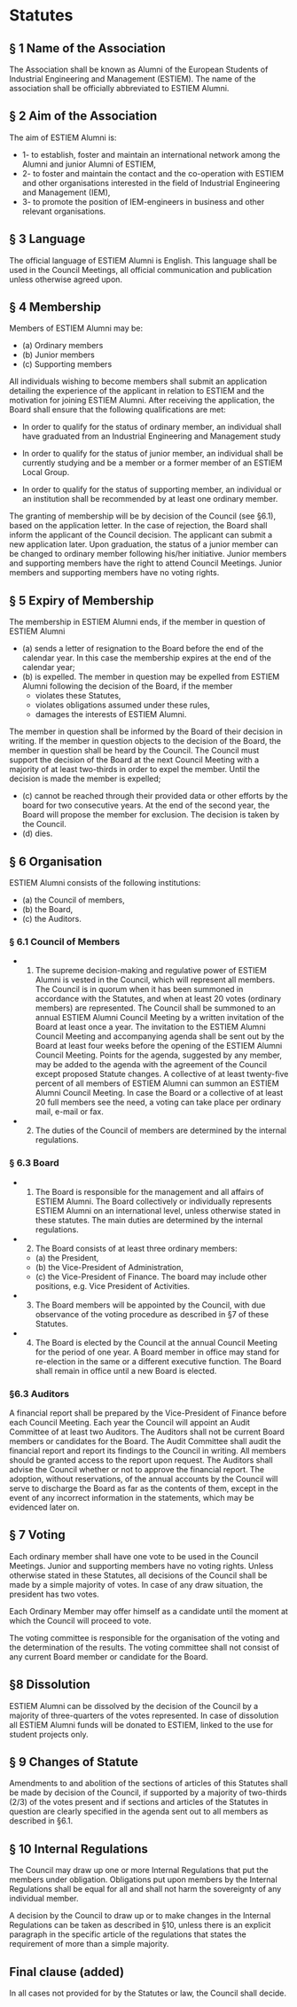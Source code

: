 # Statutes 
## § 1 Name of the Association
The Association shall be known as Alumni of the European Students of Industrial Engineering and Management (ESTIEM). The name of the association shall be officially abbreviated to ESTIEM Alumni. 
## § 2 Aim of the Association
The aim of ESTIEM Alumni is: 
* 1- to establish, foster and maintain an international network among the Alumni and junior Alumni of ESTIEM, 
* 2- to foster and maintain the contact and the co-operation with ESTIEM and other organisations interested in the field of Industrial Engineering and Management (IEM), 
* 3- to promote the position of IEM-engineers in business and other relevant organisations. 
## § 3 Language 
The official language of ESTIEM Alumni is English. This language shall be used in the Council Meetings, all official communication and publication unless otherwise agreed upon. 
## § 4 Membership 
Members of ESTIEM Alumni may be: 
* (a) Ordinary members 
* (b) Junior members 
* (c) Supporting members 

All individuals wishing to become members shall submit an application detailing the experience of the applicant in relation to ESTIEM and the
motivation for joining ESTIEM Alumni. After receiving the application, the Board shall ensure that the following qualifications are met:
- In order to qualify for the status of ordinary member, an individual shall have graduated from an Industrial Engineering and Management study

- In order to qualify for the status of junior member, an individual shall be currently studying and be a member or a former member of an ESTIEM Local Group.

- In order to qualify for the status of supporting member, an individual or an institution shall be recommended by at least one ordinary member.

The granting of membership will be by decision of the Council (see §6.1), based on the application letter. In the case of rejection, the Board shall inform the applicant of the Council decision. The applicant can submit a new application later.
Upon graduation, the status of a junior member can be changed to ordinary member following his/her initiative.
Junior members and supporting members have the right to attend Council Meetings. Junior members and supporting members have no voting rights.

## § 5 Expiry of Membership
The membership in ESTIEM Alumni ends, if the member in question of ESTIEM Alumni
* (a) sends a letter of resignation to the Board before the end of the calendar year. In this case the membership expires at the end of the calendar year; 
* (b) is expelled. The member in question may be expelled from ESTIEM Alumni following the decision of the Board, if the member 
    - violates these Statutes, 
    - violates obligations assumed under these rules, 
    - damages the interests of ESTIEM Alumni. 

The member in question shall be informed by the Board of their decision in writing. If the member in question objects to the decision of the Board, the member in question shall be heard by the Council. The Council must support the decision of the Board at the next Council Meeting with a majority of at least two-thirds in order to expel the member. Until the decision is made the member is expelled; 
* (c) cannot be reached through their provided data or other efforts by the board for two consecutive years. At the end of the second year, the Board will propose the member for exclusion. The decision is taken by the Council. 
* (d) dies.
## § 6 Organisation
ESTIEM Alumni consists of the following institutions:
* (a) the Council of members,
* (b) the Board, 
* (c) the Auditors. 
### § 6.1 Council of Members 
* 1. The supreme decision-making and regulative power of ESTIEM Alumni is vested in the Council, which will represent all members. The Council is in quorum when it has been summoned in accordance with the Statutes, and when at least 20 votes (ordinary members) are represented. The Council shall be summoned to an annual ESTIEM Alumni Council Meeting by a written invitation of the Board at least once a year. The invitation to the ESTIEM Alumni Council Meeting and accompanying agenda shall be sent out by the Board at least four weeks before the opening of the ESTIEM Alumni Council Meeting. Points for the agenda, suggested by any member, may be added to the agenda with the agreement of the Council except proposed Statute changes. A collective of at least twenty-five percent of all members of ESTIEM Alumni can summon an ESTIEM Alumni Council Meeting. In case the Board or a collective of at least 20 full members see the need, a voting can take place per ordinary mail, e-mail or fax.
* 2. The duties of the Council of members are determined by the internal regulations.

### § 6.3 Board 
* 1. The Board is responsible for the management and all affairs of ESTIEM Alumni. The Board collectively or individually represents ESTIEM Alumni on an international level, unless otherwise stated in these statutes. The main duties are determined by the internal regulations. 
* 2. The Board consists of at least three ordinary members: 
    * (a) the President,
    * (b) the Vice-President of Administration, 
    * (c) the Vice-President of Finance. 
The board may include other positions, e.g. Vice President of Activities. 
* 3. The Board members will be appointed by the Council, with due observance of the voting procedure as described in §7 of these Statutes.
* 4. The Board is elected by the Council at the annual Council Meeting for the period of one year. A Board member in office may stand for re-election in the same or a different executive function. The Board shall remain in office until a new Board is elected.
### §6.3 Auditors 
A financial report shall be prepared by the Vice-President of Finance before each Council Meeting.
Each year the Council will appoint an Audit Committee of at least two Auditors. The Auditors shall not be current Board members or candidates for the Board. The Audit Committee shall audit the financial report and report its findings to the Council in writing. All members should be granted access to the report upon request. The Auditors shall advise the Council whether or not to approve the financial report.
The adoption, without reservations, of the annual accounts by the Council will serve to discharge the Board as far as the contents of them, except in the event of any incorrect information in the statements, which may be evidenced later on.


## § 7 Voting 
Each ordinary member shall have one vote to be used in the Council Meetings. Junior and supporting members have no voting rights. Unless otherwise stated in these Statutes, all decisions of the Council shall be made by a simple majority of votes. In case of any draw situation, the president has two votes.

Each Ordinary Member may offer himself as a candidate until the moment at which the Council will proceed to vote.

The voting committee is responsible for the organisation of the voting and the determination of the results. The voting committee shall not consist of any current Board member or candidate for the Board.

## §8 Dissolution
ESTIEM Alumni can be dissolved by the decision of the Council by a majority of three-quarters of the votes represented. In case of dissolution all ESTIEM Alumni funds will be donated to ESTIEM, linked to the use for student projects only.

## § 9 Changes of Statute
Amendments to and abolition of the sections of articles of this Statutes shall be made by decision of the Council, if supported by a majority of two-thirds (2/3) of the votes present and if sections and articles of the Statutes in question are clearly specified in the agenda sent out to all members as described in §6.1.

## § 10 Internal Regulations 
The Council may draw up one or more Internal Regulations that put the members under obligation. Obligations put upon members by the Internal Regulations shall be equal for all and shall not harm the sovereignty of any individual member.

A decision by the Council to draw up or to make changes in the Internal Regulations can be taken as described in §10, unless there is an explicit paragraph in the specific article of the regulations that states the requirement of more than a simple majority.

## Final clause (added) 
In all cases not provided for by the Statutes or law, the Council shall decide.
